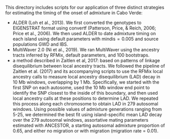 This directory includes scripts for our application of three distinct strategies for estimating the timing of the onset of admixture in Cabo Verde: 
- ALDER (Loh et al., 2013). We first converted the genotypes to EIGENSTRAT format using convertf (Patterson, Price, & Reich, 2006; Price et al., 2006). We then used ALDER to date admixture timing on each island using default parameters with mindis  =  0.005 and source populations GWD and IBS. 
- MultiWaver 2.0 (Ni et al., 2019). We ran MultiWaver using the ancestry tracts inferred by RFMix, default parameters, and 100 bootstraps. 
- a method described in Zaitlen et al, 2017: based on patterns of linkage disequilibrium between local ancestry tracts. We followed the pipeline of Zaitlen et al. (2017) and its accompanying scripts to use the RFMix local ancestry calls to measure local ancestry disequilibrium (LAD) decay in 10 Mb windows, overlapping by 1 Mb. Specifically, we started with the first SNP on each autosome, used the 10 Mb window end point to identify the SNP closest to the inside of this boundary, and then used local ancestry calls at these positions to determine LAD. We repeated this process along each chromosome to obtain LAD in 279 autosomal windows. Using possible values of admixture generations ranging from 5-25, we determined the best fit using island-specific mean LAD decay over the 279 autosomal windows, assortative mating parameters estimated with ANCESTOR, a starting autosomal admixture proportion of 0.65, and either no migration or with migration (migration rate = 0.01).
